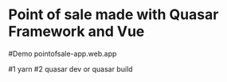 # Point of sale made with Quasar Framework and Vue

#Demo
pointofsale-app.web.app


#1 yarn
#2 quasar dev or quasar build
